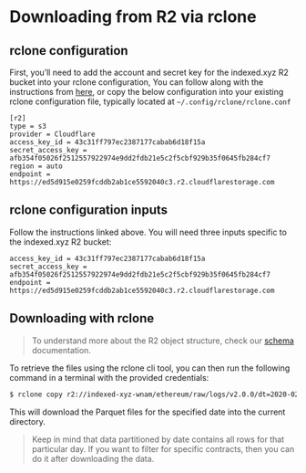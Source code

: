 # Downloading from R2 via rclone

## rclone configuration

First, you’ll need to add the account and secret key for the indexed.xyz R2 bucket into your rclone configuration, You can follow along with the instructions from [here](https://rclone.org/s3/#cloudflare-r2), or copy the below configuration into your existing rclone configuration file, typically located at `~/.config/rclone/rclone.conf`

```
[r2]
type = s3
provider = Cloudflare
access_key_id = 43c31ff797ec2387177cabab6d18f15a
secret_access_key = afb354f05026f2512557922974e9dd2fdb21e5c2f5cbf929b35f0645fb284cf7
region = auto
endpoint = https://ed5d915e0259fcddb2ab1ce5592040c3.r2.cloudflarestorage.com
```

## rclone configuration inputs

Follow the instructions linked above. You will need three inputs specific to the indexed.xyz R2 bucket:

```
access_key_id = 43c31ff797ec2387177cabab6d18f15a
secret_access_key = afb354f05026f2512557922974e9dd2fdb21e5c2f5cbf929b35f0645fb284cf7
endpoint = https://ed5d915e0259fcddb2ab1ce5592040c3.r2.cloudflarestorage.com
```

## Downloading with rclone

> To understand more about the R2 object structure, check our [schema](../schema.md) documentation.

To retrieve the files using the rclone cli tool, you can then run the following command in a terminal with the provided credentials:

```bash
$ rclone copy r2://indexed-xyz-wnam/ethereum/raw/logs/v2.0.0/dt=2020-02-20/ .
```

This will download the Parquet files for the specified date into the current directory.

> Keep in mind that data partitioned by date contains all rows for that particular day. If you want to filter for specific contracts, then you can do it after downloading the data.
